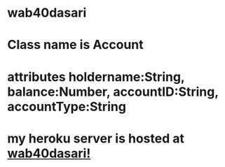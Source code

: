 # wab40dasari
# Class name is Account
# attributes holdername:String, balance:Number, accountID:String, accountType:String


# my heroku server is hosted at [wab40dasari!](https://wab40dasari.herokuapp.com/)


